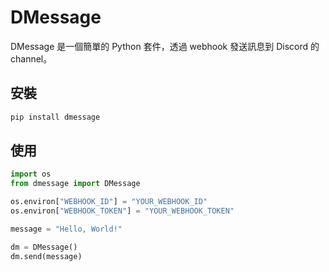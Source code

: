 # DMessage

DMessage 是一個簡單的 Python 套件，透過 webhook 發送訊息到 Discord 的 channel。

## 安裝

```bash
pip install dmessage
```

## 使用

```python
import os
from dmessage import DMessage

os.environ["WEBHOOK_ID"] = "YOUR_WEBHOOK_ID"
os.environ["WEBHOOK_TOKEN"] = "YOUR_WEBHOOK_TOKEN"

message = "Hello, World!"

dm = DMessage()
dm.send(message)
```